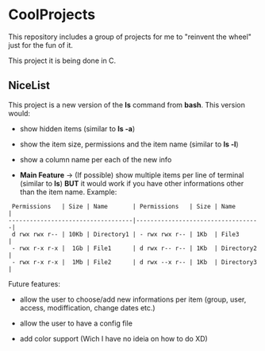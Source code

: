 # CoolProjects #

This repository includes a group of projects for me to "reinvent the wheel" just for the fun of it.

This project it is being done in C.

## NiceList ##

This project is a new version of the __ls__ command from __bash__. This version would:

- show hidden items (similar to __ls -a__)

- show the item size, permissions and the item name (similar to __ls -l__)

- show a column name per each of the new info

- __Main Feature__ -> (If possible) show multiple items per line of terminal (similar to __ls__) __BUT__ it would work if you have other informations other than the item name. Example:

```
 Permissions   | Size | Name       | Permissions   | Size | Name       |
-----------------------------------|-----------------------------------|
 d rwx rwx r-- | 10Kb | Directory1 | - rwx rwx r-- | 1Kb  | File3      |
 - rwx r-x r-x |  1Gb | File1      | d rwx r-- r-- | 1Kb  | Directory2 |
 - rwx r-x r-x |  1Mb | File2      | d rwx --x r-- | 1Kb  | Directory3 |
```

Future features:

- allow the user to choose/add new informations per item (group, user, access, modiffication, change dates etc.)

- allow the user to have a config file

- add color support (Wich I have no ideia on how to do XD)